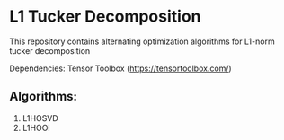 # L1 Tucker Decomposition
This repository contains alternating optimization algorithms for L1-norm tucker decomposition

Dependencies: Tensor Toolbox (https://tensortoolbox.com/)

## Algorithms:

1) L1HOSVD
2) L1HOOI

